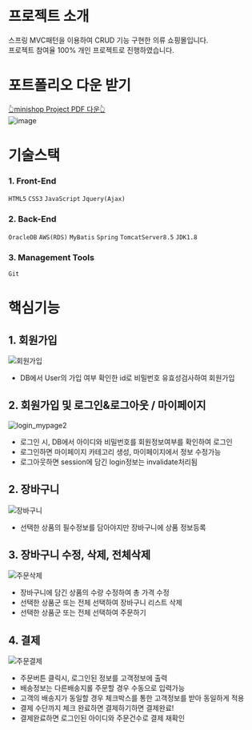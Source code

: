 # 프로젝트 소개
스프링 MVC패턴을 이용하여 CRUD 기능 구현한 의류 쇼핑몰입니다.<br>
프로젝트 참여율 100% 개인 프로젝트로 진행하였습니다.

# 포트폴리오 다운 받기
<a href="https://github.com/rim-D/201109-201126_minishop/files/5851808/201109_201126_minishop_SpringProject.pdf">👆minishop Project PDF 다운👆</a><br>
![image](https://user-images.githubusercontent.com/48913713/105390183-17255000-5c5c-11eb-84a3-12fb129d6184.png)

# 기술스택
### 1. Front-End
`HTML5` `CSS3` `JavaScript` `Jquery(Ajax)`

### 2. Back-End
`OracleDB` `AWS(RDS)` `MyBatis` `Spring` `TomcatServer8.5` `JDK1.8`

### 3. Management Tools
`Git`

# 핵심기능
## 1. 회원가입
![회원가입](https://user-images.githubusercontent.com/48913713/101374397-779d3f80-38f1-11eb-8e4e-bf96a76f94fb.gif)
- DB에서 User의 가입 여부 확인한 id로 비밀번호 유효성검사하여 회원가입

## 2. 회원가입 및 로그인&로그아웃 / 마이페이지 
![login_mypage2](https://user-images.githubusercontent.com/48913713/101370902-75d17d00-38ed-11eb-9aa5-d6e521dc3729.gif)
- 로그인 시, DB에서 아이디와 비밀번호를 회원정보여부를 확인하여 로그인
- 로그인하면 마이페이지 카테고리 생성, 마이페이지에서 정보 수정가능
- 로그아웃하면 session에 담긴 login정보는 invalidate처리됨

## 2. 장바구니
![장바구니](https://user-images.githubusercontent.com/48913713/101371840-9221e980-38ee-11eb-8844-56e16b0653d6.gif)
- 선택한 상품의 필수정보를 담아야지만 장바구니에 상품 정보등록

## 3. 장바구니 수정, 삭제, 전체삭제
![주문삭제](https://user-images.githubusercontent.com/48913713/101373024-d95caa00-38ef-11eb-899e-d2e495b87c16.gif)
- 장바구니에 담긴 상품의 수량 수정하여 총 가격 수정
- 선택한 상품군 또는 전체 선택하여 장바구니 리스트 삭제
- 선택한 상품군 또는 전체 선택하여 주문하기

## 4. 결제
![주문결제](https://user-images.githubusercontent.com/48913713/101373733-a2d35f00-38f0-11eb-9066-a245e93d5435.gif)
- 주문버튼 클릭시, 로그인된 정보를 고객정보에 출력
- 배송정보는 다른배송지롤 주문할 경우 수동으로 입력가능
- 고객의 배송지가 동일할 경우 체크박스를 통한 고객정보를 받아 동일하게 적용
- 결제 수단까지 체크 완료하면 결제하기하면 결제완료!
- 결제완료하면 로그인된 아이디와 주문건수로 결제 재확인

